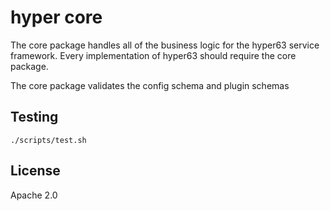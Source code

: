 # hyper core

The core package handles all of the business logic for the hyper63 service
framework. Every implementation of hyper63 should require the core package.

The core package validates the config schema and plugin schemas

## Testing

```
./scripts/test.sh
```

## License

Apache 2.0